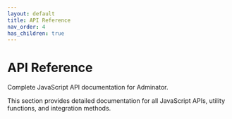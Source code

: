 ```yaml
---
layout: default
title: API Reference
nav_order: 4
has_children: true
---
```


# API Reference

Complete JavaScript API documentation for Adminator.

This section provides detailed documentation for all JavaScript APIs, utility functions, and integration methods. 